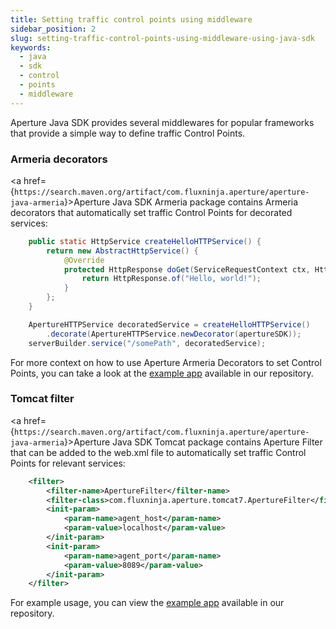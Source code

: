```yaml
---
title: Setting traffic control points using middleware
sidebar_position: 2
slug: setting-traffic-control-points-using-middleware-using-java-sdk
keywords:
  - java
  - sdk
  - control
  - points
  - middleware
---
```


Aperture Java SDK provides several middlewares for popular frameworks that
provide a simple way to define traffic Control Points.

### Armeria decorators

<a
href={`https://search.maven.org/artifact/com.fluxninja.aperture/aperture-java-armeria`}>Aperture
Java SDK Armeria package</a> contains Armeria decorators that automatically set
traffic Control Points for decorated services:

```java
    public static HttpService createHelloHTTPService() {
        return new AbstractHttpService() {
            @Override
            protected HttpResponse doGet(ServiceRequestContext ctx, HttpRequest req) {
                return HttpResponse.of("Hello, world!");
            }
        };
    }

    ApertureHTTPService decoratedService = createHelloHTTPService()
        .decorate(ApertureHTTPService.newDecorator(apertureSDK));
    serverBuilder.service("/somePath", decoratedService);
```

For more context on how to use Aperture Armeria Decorators to set Control
Points, you can take a look at the [example app][armeria-example] available in
our repository.

### Tomcat filter

<a
href={`https://search.maven.org/artifact/com.fluxninja.aperture/aperture-java-armeria`}>Aperture
Java SDK Tomcat package</a> contains Aperture Filter that can be added to the
web.xml file to automatically set traffic Control Points for relevant services:

```xml
    <filter>
        <filter-name>ApertureFilter</filter-name>
        <filter-class>com.fluxninja.aperture.tomcat7.ApertureFilter</filter-class>
        <init-param>
            <param-name>agent_host</param-name>
            <param-value>localhost</param-value>
        </init-param>
        <init-param>
            <param-name>agent_port</param-name>
            <param-value>8089</param-value>
        </init-param>
    </filter>
```

For example usage, you can view the [example app][tomcat-example] available in
our repository.

[armeria-example]:
  https://github.com/fluxninja/aperture/tree/main/sdks/aperture-java/examples/armeria-example
[tomcat-example]:
  https://github.com/fluxninja/aperture/tree/main/sdks/aperture-java/examples/tomcat-example
